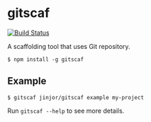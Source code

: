# gitscaf

[![Build Status](https://travis-ci.org/jinjor/gitscaf.svg)](https://travis-ci.org/jinjor/gitscaf)

A scaffolding tool that uses Git repository.

```console
$ npm install -g gitscaf
```

## Example

```console
$ gitscaf jinjor/gitscaf example my-project
```

Run `gitscaf --help` to see more details.
